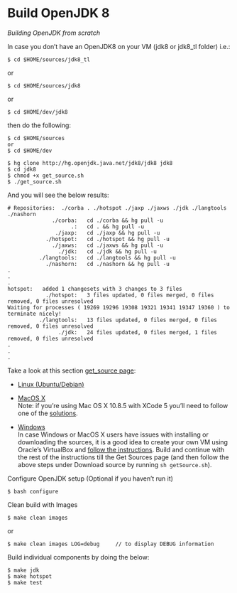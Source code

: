 # Build OpenJDK 8

*Building OpenJDK from scratch*

In case you don’t have an OpenJDK8 on your VM (jdk8 or jdk8_tl folder) i.e.:

```$ cd $HOME/sources/jdk8_tl```

or

```$ cd $HOME/sources/jdk8```

or 

```$ cd $HOME/dev/jdk8```

then do the following:

```
$ cd $HOME/sources
or
$ cd $HOME/dev

$ hg clone http://hg.openjdk.java.net/jdk8/jdk8 jdk8
$ cd jdk8
$ chmod +x get_source.sh
$ ./get_source.sh
```
And you will see the below results:

```
# Repositories:  ./corba . ./hotspot ./jaxp ./jaxws ./jdk ./langtools ./nashorn 
              ./corba:   cd ./corba && hg pull -u
                    .:   cd . && hg pull -u
               ./jaxp:   cd ./jaxp && hg pull -u
            ./hotspot:   cd ./hotspot && hg pull -u
              ./jaxws:   cd ./jaxws && hg pull -u
                ./jdk:   cd ./jdk && hg pull -u
          ./langtools:   cd ./langtools && hg pull -u
            ./nashorn:   cd ./nashorn && hg pull -u
.
.
.
hotspot:   added 1 changesets with 3 changes to 3 files
            ./hotspot:   3 files updated, 0 files merged, 0 files removed, 0 files unresolved
Waiting for processes ( 19269 19296 19308 19321 19341 19347 19360 ) to terminate nicely!
          ./langtools:   13 files updated, 0 files merged, 0 files removed, 0 files unresolved
                ./jdk:   24 files updated, 0 files merged, 1 files removed, 0 files unresolved
.
.
.
```
Take a look at this section [get_source page](https://java.net/projects/adoptopenjdk/pages/GetSource):

* [Linux (Ubuntu/Debian)](https://java.net/projects/adoptopenjdk/pages/GetSource#Debian/Ubuntu)

* [MacOS X](https://java.net/projects/adoptopenjdk/pages/GetSource#Mac_OS_X) <br/>
Note: if you’re using Mac OS X 10.8.5 with XCode 5 you’ll need to follow one of the [solutions](http://mail.openjdk.java.net/pipermail/build-dev/2013-September/010262.html). 

* [Windows](https://java.net/projects/adoptopenjdk/pages/GetSource#MS_Windows)<br/>
In case Windows or MacOS X users have issues with installing or downloading the sources, it is a good idea to create your own VM using Oracle’s VirtualBox and [follow the instructions](https://java.net/projects/adoptopenjdk/pages/AdoptOpenJDKVM). Build and continue with the rest of the instructions till the Get Sources page (and then follow the above steps under Download source by running ```sh getSource.sh```).

Configure OpenJDK setup (Optional if you haven’t run it)

```$ bash configure```

Clean build with Images

```$ make clean images```

or

```$ make clean images LOG=debug     // to display DEBUG information ```

Build individual components by doing the below:

```
$ make jdk
$ make hotspot
$ make test
```